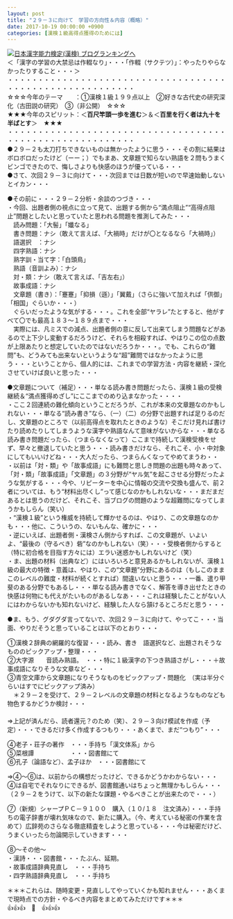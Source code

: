 ```yaml
---
layout: post
title: "２９－３に向けて　学習の方向性＆内容（概略）"
date: 2017-10-19 00:00:00 +0900
categories: [漢検１級高得点獲得のためには]
---
```


[![](/syuusyuu9701/assets/images/２９－３に向けて-学習の方向性＆内容（概略）-br_c_3028_1.gif)](http://blog.with2.net/link.php?1659096:3028 "日本漢字能力検定(漢検) ブログランキングへ")[日本漢字能力検定(漢検) ブログランキングへ](http://blog.with2.net/link.php?1659096:3028)  
＜「漢字の学習の大禁忌は作輟なり」・・・「作輟（サクテツ）」：やったりやらなかったりすること・・・＞  
・・・・・・・・・・・・・・・・・・・・・・・・・・・・・・・・・・・・・・・・・・・・・・・・・・・・・・・・・  
☆☆☆今年のテーマ　　：①漢検１級１９９点以上　②好きな古代史の研究深化（古田説の研究）　③（非公開）　☆☆☆　　  
★★★今年のスピリット：＜**百尺竿頭一歩を進む**＞＆＜**百里を行く者は九十を半ばとす**＞　★★★  
・・・・・・・・・・・・・・・・・・・・・・・・・・・・・・・・・・・・・・・・・・・・・・・・・・・・・・・・・  
●２９－２も太刀打ちできないものは無かったように思う・・・その割に結果はボロボロだったけど（ーー；）でもまあ、文章題で知らない熟語を２問もうまくビンゴできたので、悔しさよりも快感のほうが優っている・・・  
●さて、次回２９－３に向けて・・・次回までは日数が短いので早速始動しないとイカン・・・  
  
●その前に・・・２９－２分析・余談のつづき・・・  
・今回、出題者側の視点に立って見て、出題する側から“満点阻止”“高得点阻止”問題としたいと思っていたと思われる問題を推測してみた・・・  
　読み問題：「大髻」「孅なる」  
　書き問題：ナシ（敢えて言えば、「大禍時」だけが〇となるなら「大禍時」）  
　語選択　：ナシ  
　四字熟語：ナシ  
　熟字訓・当て字：「白頭鳥」  
　熟語（音訓よみ）：ナシ  
　対・類：ナシ（敢えて言えば、「吉左右」）  
　故事成語：ナシ  
　文章題（書き）：「蹇蹇」「抑損（遜）」「翼戴」（さらに強いて加えれば「供御」「相国」ぐらいか・・・）  
　ぐらいだったような気がする・・・。これを全部“ヤラレ”たとすると、他がすべて〇でも最高１８３～１８９点まで・・・  
　実際には、凡ミスでの減点、出題者側の意に反して出来てしまう問題などがあるので上下少し変動するだろうけど、それらを相殺すれば、やはりこの位の点数が上限あたりと想定していたのではないだろうか・・・。でも、これらの“難問”も、どうみても出来ないというような“超”難問ではなかったように思う・・・ということから、個人的には、これまでの学習方法・内容を継続・深化させていけば良いと思った・・・  
  
●文章題について（補足）・・・単なる読み書き問題だったら、漢検１級の受検継続＆“満点獲得めざし”にここまでのめり込まなかった・・・・  
・ここ２回連続の難化傾向ということだろうが、これが本来の文章題なのかもしれない・・・単なる“読み書き”なら、（一）（二）の分野で出題すれば足りるのだし、文章題のところで（以前高得点を取れたときのような）そこだけ見れば書けたり読めたりしてしまうような漢字や熟語なんて意味がないからな・・・単なる読み書き問題だったら、（つまらなくなって）ここまで持続して漢検受検をせず、早々と撤退していたと思う・・・読み書きだけなら、それこそ、小・中対象にしてもいいけどね・・・大人だったら、つまらんくなってやめてまうわ・・  
・以前は「対・類」や「故事成語」にも難問と思しき問題の出題も時々あって、「対・類」「故事成語」「文章題」の３分野が“ヤル気”を起こさせる分野だったような気がする・・・今や、リピーターを中心に情報の交流や交換も盛んで、前２者については、もう“材料出尽くし”って感じなのかもしれないな・・・まだまだあるとは思うのだけど、それこそ、当ブログの問題のような超難問になってしまうかもしらん（笑い）  
・“漢検１級”という権威を持続して輝かせるのは、やはり、この文章題なのかも・・・他に、こういうの、ないもんな、確かに・・・  
・逆にいえば、出題者側・漢検さん側からすれば、この文章題が、いよいよ、“最後の（守るべき）砦”なのかもしれない（笑）・・・受検者側からすると（特に初合格を目指す方々には）エラい迷惑かもしれないけど（笑）  
・ま、出題の材料（出典など）にはいろいろと意見あるかもしれないが、漢検１級の最大の特徴・意義は、やはり、この“文章題”分野にあるのは（もしこのままこのレベルの難度・材料が続くとすれば）間違いないと思う・・・一番、遣り甲斐のある分野でもあるし・・・単なる読み書きでなく、解答を導き出せたときの快感は何物にも代えがたいものがあるしなあ・・・これは経験したことがない人にはわからないかも知れないけど、経験した人なら頷けるところだと思う・・・  
  
●ま、もう、グダグダ言ってないで、次回２９－３に向けて、やってこ・・・当面、やりだそうと思っていることは以下のとおり・・・  
  
①漢検２辞典の網羅的な復習・・・読み、書き　語選択など、出題されそうなもののピックアップ・整理・・・  
②大字源　　音読み熟語。　・・・特に１級漢字の下つき熟語さがし・・・＋故事成語になりそうな文章など・・・  
③青空文庫から文章題になりそうなものをピックアップ・問題化　（実は半分ぐらいはすでにピックアップ済み）  
　＊２９－２を受けて、２９－２レベルの文章題の材料となるようなものなども物色するかどうか検討・・・  
　  
⇒上記が済んだら、読者還元？のため（笑）、２９－３向け模試を作成（予定）・・・できるだけ多く作成するつもり・・・あくまで、まだ“つもり”・・・  
  
④老子・荘子の著作　・・・手持ち「漢文体系」から  
⑤菜根譚　　　　　　・・・図書館にて  
⑥孔子（論語など）、孟子ほか　・・・図書館にて  
  
⇒④～⑥は、以前からの構想だったけど、できるかどうかわからない・・・④は自宅でそれなりにできるが、図書館通いはちょっと無理かもしらん・・・（２９－２をうけて、以下の新たな課題・やるべきことが出来たので・・・）  
  
⑦（新規）シャープＰＣ－９１００　購入（１０/１８　注文済み）・・・手持ちの電子辞書が壊れ気味なので、新たに購入。（今、考えている秘密の作業を含めて）広辞苑のさらなる徹底精査をしようと思っている・・・今は秘密だけど、うまくいったら勿論開示していきます・・・  
  
⑧～その他～  
・漢詩・・・図書館・・・たぶん、延期。  
・故事成語辞典見直し　・・・手持ち  
・四字熟語辞典見直し　・・・手持ち  
  
＊＊＊これらは、随時変更・見直ししてやっていくかも知れません・・・あくまで現時点での方針・やるべき内容をまとめてみただけです＊＊＊  
👍👍👍　🐔　👍👍👍　